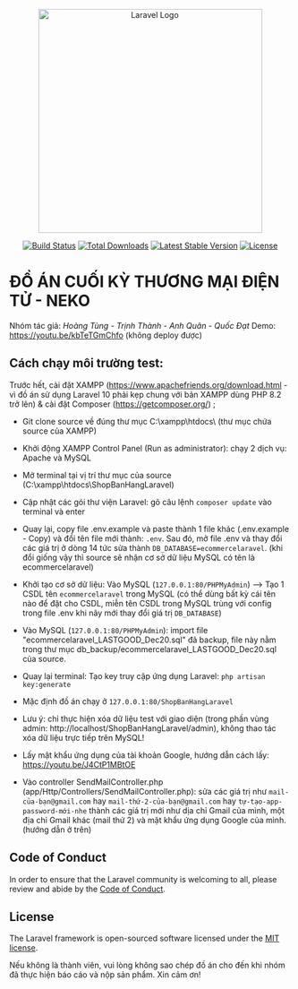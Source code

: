 <p align="center"><a href="https://laravel.com" target="_blank"><img src="https://raw.githubusercontent.com/laravel/art/master/logo-lockup/5%20SVG/2%20CMYK/1%20Full%20Color/laravel-logolockup-cmyk-red.svg" width="400" alt="Laravel Logo"></a></p>

<p align="center">
<a href="https://github.com/laravel/framework/actions"><img src="https://github.com/laravel/framework/workflows/tests/badge.svg" alt="Build Status"></a>
<a href="https://packagist.org/packages/laravel/framework"><img src="https://img.shields.io/packagist/dt/laravel/framework" alt="Total Downloads"></a>
<a href="https://packagist.org/packages/laravel/framework"><img src="https://img.shields.io/packagist/v/laravel/framework" alt="Latest Stable Version"></a>
<a href="https://packagist.org/packages/laravel/framework"><img src="https://img.shields.io/packagist/l/laravel/framework" alt="License"></a>
</p>

# ĐỒ ÁN CUỐI KỲ THƯƠNG MẠI ĐIỆN TỬ - NEKO

Nhóm tác giả: <i>Hoàng Tùng - Trịnh Thành - Anh Quân - Quốc Đạt</i>
Demo: https://youtu.be/kbTeTGmChfo (không deploy được)

## Cách chạy môi trường test:

Trước hết, cài đặt XAMPP (https://www.apachefriends.org/download.html - vì đồ án sử dụng Laravel 10 phải kẹp chung với bản XAMPP dùng PHP 8.2 trở lên) & cài đặt Composer (https://getcomposer.org/) ;

-   Git clone source về đúng thư mục C:\xampp\htdocs\ (thư mục chứa source của XAMPP)
-   Khởi động XAMPP Control Panel (Run as administrator): chạy 2 dịch vụ: Apache và MySQL
-   Mở terminal tại vị trí thư mục của source (C:\xampp\htdocs\ShopBanHangLaravel)
-   Cập nhật các gói thư viện Laravel: gõ câu lệnh `composer update` vào terminal và enter
-   Quay lại, copy file .env.example và paste thành 1 file khác (.env.example - Copy) và đổi tên file mới thành: `.env`. Sau đó, mở file .env và thay đổi các giá trị ở dòng 14 tức sửa thành `DB_DATABASE=ecommercelaravel`. (khi đổi giống vậy thì source sẽ nhận cơ sở dữ liệu MySQL có tên là ecommercelaravel)
-   Khởi tạo cơ sở dữ liệu: Vào MySQL (`127.0.0.1:80/PHPMyAdmin`) --> Tạo 1 CSDL tên `ecommercelaravel` trong MySQL (có thể dùng bất kỳ cái tên nào để đặt cho CSDL, miễn tên CSDL trong MySQL trùng với config trong file .env khi nãy mới thay đổi giá trị `DB_DATABASE`)
-   Vào MySQL (`127.0.0.1:80/PHPMyAdmin`): import file "ecommercelaravel_LASTGOOD_Dec20.sql" đã backup, file này nằm trong thư mục db_backup/ecommercelaravel_LASTGOOD_Dec20.sql của source.
-   Quay lại terminal: Tạo key truy cập ứng dụng Laravel: `php artisan key:generate`
-   Mặc định đồ án chạy ở `127.0.0.1:80/ShopBanHangLaravel`
-   Lưu ý: chỉ thực hiện xóa dữ liệu test với giao diện (trong phần vùng admin: http://localhost/ShopBanHangLaravel/admin), không thao tác xóa dữ liệu trực tiếp trên MySQL!

-    Lấy mật khẩu ứng dụng của tài khoản Google, hướng dẫn cách lấy: https://youtu.be/J4CtP1MBtOE
-   Vào controller SendMailController.php (app/Http/Controllers/SendMailController.php): sửa các giá trị như `mail-của-bạn@gmail.com` hay `mail-thứ-2-của-bạn@gmail.com` hay `tự-tạo-app-password-mới-nhe` thành các giá trị mới như dịa chỉ Gmail của mình, một địa chỉ Gmail khác (mail thứ 2) và mật khẩu ứng dụng Google của mình. (hướng dẫn ở trên)

## Code of Conduct

In order to ensure that the Laravel community is welcoming to all, please review and abide by the [Code of Conduct](https://laravel.com/docs/contributions#code-of-conduct).

## License

The Laravel framework is open-sourced software licensed under the [MIT license](https://opensource.org/licenses/MIT).

Nếu không là thành viên, vui lòng không sao chép đồ án cho đến khi nhóm đã thực hiện báo cáo và nộp sản phẩm. Xin cảm ơn!
